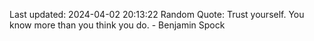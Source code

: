 Last updated: 2024-04-02 20:13:22
Random Quote: Trust yourself. You know more than you think you do. - Benjamin Spock